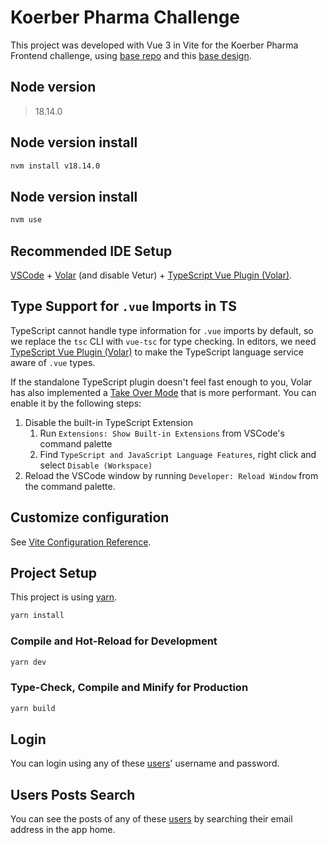 # Koerber Pharma Challenge
This project was developed with Vue 3 in Vite for the Koerber Pharma Frontend challenge, using [base repo](https://github.com/KoerberIng/Frontend-challenge) and this [base design](https://www.figma.com/file/rGsEySpBjYEbcFWVGEXeAf/Posts-Challenge).

## Node version
>18.14.0

## Node version install
```sh
nvm install v18.14.0
```

## Node version install
```sh
nvm use
```

## Recommended IDE Setup

[VSCode](https://code.visualstudio.com/) + [Volar](https://marketplace.visualstudio.com/items?itemName=Vue.volar) (and disable Vetur) + [TypeScript Vue Plugin (Volar)](https://marketplace.visualstudio.com/items?itemName=Vue.vscode-typescript-vue-plugin).

## Type Support for `.vue` Imports in TS

TypeScript cannot handle type information for `.vue` imports by default, so we replace the `tsc` CLI with `vue-tsc` for type checking. In editors, we need [TypeScript Vue Plugin (Volar)](https://marketplace.visualstudio.com/items?itemName=Vue.vscode-typescript-vue-plugin) to make the TypeScript language service aware of `.vue` types.

If the standalone TypeScript plugin doesn't feel fast enough to you, Volar has also implemented a [Take Over Mode](https://github.com/johnsoncodehk/volar/discussions/471#discussioncomment-1361669) that is more performant. You can enable it by the following steps:

1. Disable the built-in TypeScript Extension
    1) Run `Extensions: Show Built-in Extensions` from VSCode's command palette
    2) Find `TypeScript and JavaScript Language Features`, right click and select `Disable (Workspace)`
2. Reload the VSCode window by running `Developer: Reload Window` from the command palette.

## Customize configuration

See [Vite Configuration Reference](https://vitejs.dev/config/).

## Project Setup

This project is using [yarn](https://classic.yarnpkg.com/en/). 

```sh
yarn install
```

### Compile and Hot-Reload for Development

```sh
yarn dev
```

### Type-Check, Compile and Minify for Production

```sh
yarn build
```


## Login

You can login using any of these [users](https://dummyjson.com/docs/users)' username and password.

## Users Posts Search

You can see the posts of any of these [users](https://dummyjson.com/docs/users) by searching their email address in the app home.

